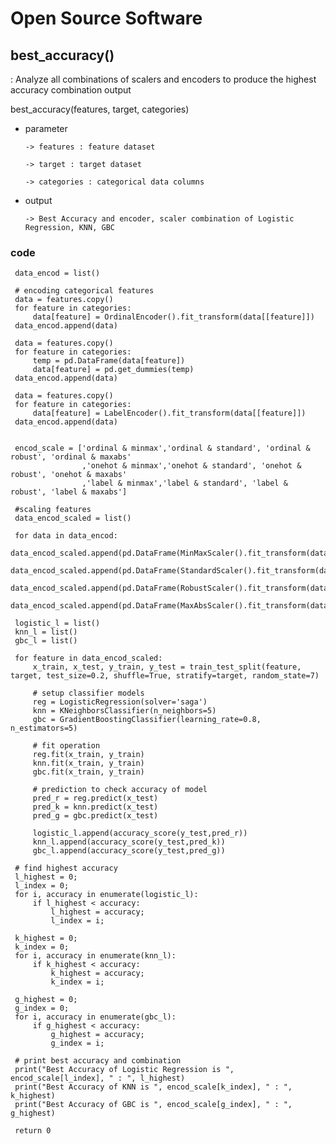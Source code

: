 # Open Source Software


## best_accuracy()
: Analyze all combinations of scalers and encoders to produce the highest accuracy combination output

best_accuracy(features, target, categories)
- parameter
 
      -> features : feature dataset
 
      -> target : target dataset
 
      -> categories : categorical data columns

- output 
 
      -> Best Accuracy and encoder, scaler combination of Logistic Regression, KNN, GBC 
 
### code

   
     data_encod = list()

     # encoding categorical features
     data = features.copy()
     for feature in categories:
         data[feature] = OrdinalEncoder().fit_transform(data[[feature]])
     data_encod.append(data)

     data = features.copy()
     for feature in categories:
         temp = pd.DataFrame(data[feature])
         data[feature] = pd.get_dummies(temp)
     data_encod.append(data)

     data = features.copy()
     for feature in categories:
         data[feature] = LabelEncoder().fit_transform(data[[feature]])
     data_encod.append(data)


     encod_scale = ['ordinal & minmax','ordinal & standard', 'ordinal & robust', 'ordinal & maxabs'
                    ,'onehot & minmax','onehot & standard', 'onehot & robust', 'onehot & maxabs'
                    ,'label & minmax','label & standard', 'label & robust', 'label & maxabs']

     #scaling features
     data_encod_scaled = list()

     for data in data_encod:
         data_encod_scaled.append(pd.DataFrame(MinMaxScaler().fit_transform(data)))
         data_encod_scaled.append(pd.DataFrame(StandardScaler().fit_transform(data)))
         data_encod_scaled.append(pd.DataFrame(RobustScaler().fit_transform(data)))
         data_encod_scaled.append(pd.DataFrame(MaxAbsScaler().fit_transform(data)))

     logistic_l = list()
     knn_l = list()
     gbc_l = list()

     for feature in data_encod_scaled:
         x_train, x_test, y_train, y_test = train_test_split(feature, target, test_size=0.2, shuffle=True, stratify=target, random_state=7)

         # setup classifier models
         reg = LogisticRegression(solver='saga')
         knn = KNeighborsClassifier(n_neighbors=5)
         gbc = GradientBoostingClassifier(learning_rate=0.8, n_estimators=5)

         # fit operation
         reg.fit(x_train, y_train)
         knn.fit(x_train, y_train)
         gbc.fit(x_train, y_train)

         # prediction to check accuracy of model
         pred_r = reg.predict(x_test)
         pred_k = knn.predict(x_test)
         pred_g = gbc.predict(x_test)

         logistic_l.append(accuracy_score(y_test,pred_r))
         knn_l.append(accuracy_score(y_test,pred_k))
         gbc_l.append(accuracy_score(y_test,pred_g))

     # find highest accuracy
     l_highest = 0;
     l_index = 0;
     for i, accuracy in enumerate(logistic_l):
         if l_highest < accuracy:
             l_highest = accuracy;
             l_index = i;

     k_highest = 0;
     k_index = 0;
     for i, accuracy in enumerate(knn_l):
         if k_highest < accuracy:
             k_highest = accuracy;
             k_index = i;

     g_highest = 0;
     g_index = 0;
     for i, accuracy in enumerate(gbc_l):
         if g_highest < accuracy:
             g_highest = accuracy;
             g_index = i;

     # print best accuracy and combination
     print("Best Accuracy of Logistic Regression is ", encod_scale[l_index], " : ", l_highest)
     print("Best Accuracy of KNN is ", encod_scale[k_index], " : ", k_highest)
     print("Best Accuracy of GBC is ", encod_scale[g_index], " : ", g_highest)

     return 0

